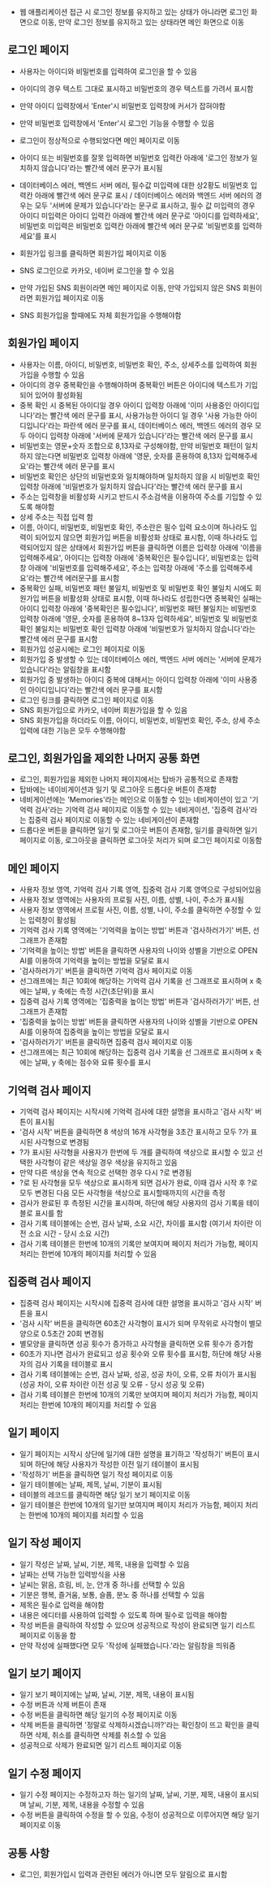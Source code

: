 - 웹 애플리케이션 접근 시 로그인 정보를 유지하고 있는 상태가 아니라면 로그인 화면으로 이동, 만약 로그인 정보를 유지하고 있는 상태라면 메인 화면으로 이동

## 로그인 페이지
- 사용자는 아이디와 비밀번호를 입력하여 로그인을 할 수 있음
- 아이디의 경우 텍스트 그대로 표시하고 비밀번호의 경우 텍스트를 가려서 표시함
- 만약 아이디 입력창에서 'Enter'시 비밀번호 입력창에 커서가 잡혀야함
- 만약 비밀번호 입력창에서 'Enter'시 로그인 기능을 수행할 수 있음
- 로그인이 정상적으로 수행되었다면 메인 페이지로 이동
- 아이디 또는 비밀번호를 잘못 입력하면 비밀번호 입력칸 아래에 '로그인 정보가 일치하지 않습니다'라는 빨간색 에러 문구가 표시됨
- 데이터베이스 에러, 백엔드 서버 에러, 필수값 미입력에 대한 상2황도 비밀번호 입력칸 아래에 빨간색 에러 문구로 표시 / 데이터베이스 에러와 백엔드 서버 에러의 경우는 모두 '서버에 문제가 있습니다'라는 문구로 표시하고, 필수 값 미입력의 경우 아이디 미입력은 아이디 입력칸 아래에 빨간색 에러 문구로 '아이디를 입력하세요', 비밀번호 미입력은 비밀번호 입력칸 아래에 빨간색 에러 문구로 '비밀번호를 입력하세요'를 표시
- 회원가입 링크를 클릭하면 회원가입 페이지로 이동
- SNS 로그인으로 카카오, 네이버 로그인을 할 수 있음
- 만약 가입된 SNS 회원이라면 메인 페이지로 이동, 만약 가입되지 않은 SNS 회원이라면 회원가입 페이지로 이동

- SNS 회원가입을 할때에도 자체 회원가입을 수행해야함

## 회원가입 페이지
- 사용자는 이름, 아이디, 비밀번호, 비밀번호 확인, 주소, 상세주소를 입력하여 회원가입을 수행할 수 있음
- 아이디의 경우 중복확인을 수행해야하며 중복확인 버튼은 아이디에 텍스트가 기입되어 있어야 활성화됨
- 중복 확인 시 중복된 아이디일 경우 아이디 입력창 아래에 '이미 사용중인 아이디입니다'라는 빨간색 에러 문구를 표시, 사용가능한 아이디 일 경우 '사용 가능한 아이디입니다'라는 파란색 에러 문구를 표시, 데이터베이스 에러, 백엔드 에러의 경우 모두 아이디 입력창 아래에 '서버에 문제가 있습니다'라는 빨간색 에러 문구를 표시
- 비밀번호는 영문+숫자 조합으로 8,13자로 구성해야함, 만약 비밀번호 패턴이 일치하지 않는다면 비밀번호 입력창 아래에 '영문, 숫자를 혼용하여 8,13자 입력해주세요'라는 빨간색 에러 문구를 표시
- 비밀번호 확인은 상단의 비밀번호와 일치해야하며 일치하지 않을 시 비밀번호 확인 입력창 아래에 '비밀번호가 일치하지 않습니다'라는 빨간색 에러 문구를 표시
- 주소는 입력창을 비활성화 시키고 반드시 주소검색을 이용하여 주소를 기입할 수 있도록 해야함
- 상세 주소는 직접 입력 함
- 이름, 아이디, 비밀번호, 비밀번호 확인, 주소란은 필수 입력 요소이며 하나라도 입력이 되어있지 않으면 회원가입 버튼을 비활성화 상태로 표시함, 이때 하나라도 입력되어있지 않은 상태에서 회원가입 버튼을 클릭하면 이름은 입력창 아래에 '이름을 입력해주세요', 아이디는 입력창 아래에 '중복확인은 필수입니다', 비밀번호는 입력창 아래에 '비밀번호를 입력해주세요', 주소는 입력창 아래에 '주소를 입력해주세요'라는 빨간색 에러문구를 표시함
- 중복확인 실패, 비밀번호 패턴 불일치, 비밀번호 및 비밀번호 확인 불일치 시에도 회원가입 버튼을 비활성화 상태로 표시함, 이때 하나라도 성립한다면 중복확인 실패는 아이디 입력창 아래에 '중복확인은 필수입니다', 비밀번호 패턴 불일치는 비밀번호 입력창 아래에 '영문, 숫자를 혼용하여 8~13자 입력하세요', 비밀번호 및 비밀번호 확인 불일치는 비밀번호 확인 입력창 아래에 '비밀번호가 일치하지 않습니다'라는 빨간색 에러 문구를 표시함
- 회원가입 성공시에는 로그인 페이지로 이동
- 회원가입 중 발생할 수 있는 데이터베이스 에러, 백엔드 서버 에러는 '서버에 문제가 있습니다'라는 알림창을 표시함
- 회원가입 중 발생하는 아이디 중복에 대해서는 아이디 입력창 아래에 '이미 사용중인 아이디입니다'라는 빨간색 에러 문구를 표시함
- 로그인 링크를 클릭하면 로그인 페이지로 이동
- SNS 회원가입으로 카카오, 네이버 회원가입을 할 수 있음
- SNS 회원가입을 하더라도 이름, 아이디, 비밀번호, 비밀번호 확인, 주소, 상세 주소 입력에 대한 기능은 모두 수행해야함

## 로그인, 회원가입을 제외한 나머지 공통 화면
- 로그인, 회원가입을 제외한 나머지 페이지에서는 탑바가 공통적으로 존재함
- 탑바에는 네이비게이션과 일기 및 로그아웃 드롭다운 버튼이 존재함
- 네비게이션에는 'Memories'라는 메인으로 이동할 수 있는 네비게이션이 있고 '기억력 검사'라는 기억력 검사 페이지로 이동할 수 있는 네비게이션, '집중력 검사'라는 집중력 검사 페이지로 이동할 수 있는 네비게이션이 존재함
- 드롭다운 버튼을 클릭하면 일기 및 로그아웃 버튼이 존재함, 일기를 클릭하면 일기 페이지로 이동, 로그아웃을 클릭하면 로그아웃 처리가 되며 로그인 페이지로 이동함

## 메인 페이지
- 사용자 정보 영역, 기억력 검사 기록 영역, 집중력 검사 기록 영역으로 구성되어있음
- 사용자 정보 영역에는 사용자의 프로필 사진, 이름, 성별, 나이, 주소가 표시됨
- 사용자 정보 영역에서 프로필 사진, 이름, 성별, 나이, 주소를 클릭하면 수정할 수 있는 입력창이 활성됨
- 기억력 검사 기록 영역에는 '기억력을 높이는 방법' 버튼과 '검사하러가기' 버튼, 선그래프가 존재함
- '기억력을 높이는 방법' 버튼을 클릭하면 사용자의 나이와 성별을 기반으로 OPEN AI를 이용하여 기억력을 높이는 방법을 모달로 표시
- '검사하러가기' 버튼을 클릭하면 기억력 검사 페이지로 이동
- 선그래프에는 최근 10회에 해당하는 기억력 검사 기록을 선 그래프로 표시하며 x 축에는 날짜, y 축에는 측정 시간(초단위)을 표시
- 집중력 검사 기록 영역에는 '집중력을 높이는 방법' 버튼과 '검사하러가기' 버튼, 선그래프가 존재함
- '집중력을 높이는 방법' 버튼을 클릭하면 사용자의 나이와 성별을 기반으로 OPEN AI를 이용하여 집중력을 높이는 방법을 모달로 표시
- '검사하러가기' 버튼을 클릭하면 집중력 검사 페이지로 이동
- 선그래프에는 최근 10회에 해당하는 집중력 검사 기록을 선 그래프로 표시하며 x 축에는 날짜, y 축에는 점수와 요류 횟수를 표시

## 기억력 검사 페이지
- 기억력 검사 페이지는 시작시에 기억력 검사에 대한 설명을 표시하고 '검사 시작' 버튼이 표시됨
- '검사 시작' 버튼을 클릭하면 8 색상의 16개 사각형을 3초간 표시하고 모두 ?가 표시된 사각형으로 변경됨
- ?가 표시된 사각형을 사용자가 한번에 두 개를 클릭하여 색상으로 표시할 수 있고 선택한 사각형이 같은 색상일 경우 색상을 유지하고 있음
- 만약 다른 색상을 연속 적으로 선택한 경우 다시 ?로 변경됨
- ?로 된 사각형을 모두 색상으로 표시하게 되면 검사가 완료, 이때 검사 시작 후 ?로 모두 변경된 다음 모든 사각형을 색상으로 표시할때까지의 시간을 측정
- 검사가 완료된 후 측정된 시간을 표시하며, 하단에 해당 사용자의 검사 기록을 테이블로 표시를 함
- 검사 기록 테이블에는 순번, 검사 날짜, 소요 시간, 차이를 표시함 (여기서 차이란 이전 소요 시간 - 당시 소요 시간)
- 검사 기록 테이블은 한번에 10개의 기록만 보여지며 페이지 처리가 가능함, 페이지 처리는 한번에 10개의 페이지를 처리할 수 있음

## 집중력 검사 페이지
- 집중력 검사 페이지는 시작시에 집중력 검사에 대한 설명을 표시하고 '검사 시작' 버튼을 표시
- '검사 시작' 버튼을 클릭하면 60초간 사각형이 표시가 되며 무작위로 사각형이 별모양으로 0.5초간 20회 변경됨
- 별모양을 클릭하면 성공 횟수가 증가하고 사각형을 클릭하면 오류 횟수가 증가함
- 60초가 지나면 검사가 완료되고 성공 횟수와 오류 횟수를 표시함, 하단에 해당 사용자의 검사 기록을 테이블로 표시
- 검사 기록 테이블에는 순번, 검사 날짜, 성공, 성공 차이, 오류, 오류 차이가 표시됨 (성공 차이, 오류 차이란 이전 성공 및 오류 - 당시 성공 및 오류)
- 검사 기록 테이블은 한번에 10개의 기록만 보여지며 페이지 처리가 가능함, 페이지 처리는 한번에 10개의 페이지를 처리할 수 있음

## 일기 페이지
- 일기 페이지는 시작시 상단에 일기에 대한 설명을 표기하고 '작성하기' 버튼이 표시되며 하단에 해당 사용자가 작성한 이전 일기 테이블이 표시됨
- '작성하기' 버튼을 클릭하면 일기 작성 페이지로 이동
- 일기 테이블에는 날짜, 제목, 날씨, 기분이 표시됨
- 테이블의 레코드를 클릭하면 해당 일기 보기 페이지로 이동
- 일기 테이블은 한번에 10개의 일기만 보여지며 페이지 처리가 가능함, 페이지 처리는 한번에 10개의 페이지를 처리할 수 있음

## 일기 작성 페이지
- 일기 작성은 날짜, 날씨, 기분, 제목, 내용을 입력할 수 있음
- 날짜는 선택 가능한 입력방식을 사용
- 날씨는 맑음, 흐림, 비, 눈, 안개 중 하나를 선택할 수 있음
- 기분은 행복, 즐거움, 보통, 슬픔, 분노 중 하나를 선택할 수 있음
- 제목은 필수로 입력을 해야함
- 내용은 에디터를 사용하여 입력할 수 있도록 하며 필수로 입력을 해야함
- 작성 버튼을 클릭하여 작성할 수 있으며 성공적으로 작성이 완료되면 일기 리스트 페이지로 이동을 함
- 만약 작성에 실패했다면 모두 '작성에 실패했습니다.'라는 알림창을 띄워줌

## 일기 보기 페이지
- 일기 보기 페이지에는 날짜, 날씨, 기분, 제목, 내용이 표시됨
- 수정 버튼과 삭제 버튼이 존재
- 수정 버튼을 클릭하면 해당 일기의 수정 페이지로 이동
- 삭제 버튼을 클릭하면 '정말로 삭제하시겠습니까?'라는 확인창이 뜨고 확인을 클릭하면 삭제, 취소를 클릭하면 삭제를 취소할 수 있음
- 성공적으로 삭제가 완료되면 일기 리스트 페이지로 이동

## 일기 수정 페이지
- 일기 수정 페이지는 수정하고자 하는 일기의 날짜, 날씨, 기분, 제목, 내용이 표시되며 날씨, 기분, 제목, 내용을 수정할 수 있음
- 수정 버튼을 클릭하여 수정을 할 수 있음, 수정이 성공적으로 이루어지면 해당 일기 페이지로 이동

## 공통 사항
- 로그인, 회원가입시 입력과 관련된 에러가 아니면 모두 알림으로 표시함